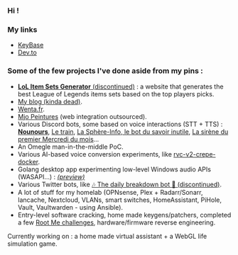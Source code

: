 ### Hi !

### My links

* [KeyBase](https://keybase.io/ilshidur)
* [Dev.to](https://dev.to/ilshidur)

### Some of the few projects I've done aside from my pins :

* [**LoL Item Sets Generator** (discontinued)](https://web.archive.org/web/20190126084605/https://lol-item-sets-generator.org/) : a website that generates the best League of Legends items sets based on the top players picks.
* [My blog (kinda dead)](https://blog.nicolas-coutin.com).
* [Wenta.fr](https://wenta.fr).
* [Mjo Peintures](https://mjopeintures.com) (web integration outsourced).
* Various Discord bots, some based on voice interactions (STT + TTS) : [**Nounours**](https://web.archive.org/web/20240106034245/https://nounours.wtf), [Le train](https://discord.com/api/oauth2/authorize?client_id=1058105158011203644&permissions=3145728&scope=bot), [La Sphère-Info, le bot du savoir inutile](https://discord.com/api/oauth2/authorize?client_id=1061348745167519774&permissions=3145728&scope=bot), [La sirène du premier Mercredi du mois](https://discord.com/api/oauth2/authorize?client_id=1086391821430685777&permissions=3145728&scope=bot)...
* An Omegle man-in-the-middle PoC.
* Various AI-based voice conversion experiments, like [rvc-v2-crepe-docker](https://github.com/Ilshidur/rvc-v2-crepe-docker).
* Golang desktop app experimenting low-level Windows audio APIs (WASAPI...) : [_(preview)_](https://github.com/Ilshidur/Ilshidur/blob/master/pinkaudio-preview.png)
* Various Twitter bots, like [🎶 The daily breakdown bot 🎸 (discontinued)](https://twitter.com/The_Daily_Break).
* A lot of stuff for my homelab (OPNsense, Plex + Radarr/Sonarr, lancache, Nextcloud, VLANs, smart switches, HomeAssistant, PiHole, Vault, Vaultwarden - using Ansible).
* Entry-level software cracking, home made keygens/patchers, completed a few [Root Me challenges](https://www.root-me.org/Ilshidur), hardware/firmware reverse engineering.

Currently working on : a home made virtual assistant + a WebGL life simulation game.
